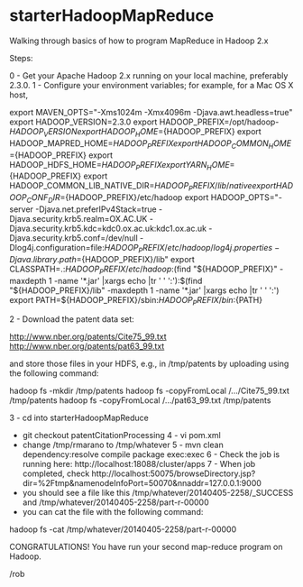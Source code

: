 starterHadoopMapReduce
======================

Walking through basics of how to program MapReduce in Hadoop 2.x

Steps:

0 - Get your Apache Hadoop 2.x running on your local machine, preferably 2.3.0.
1 - Configure your environment variables; for example, for a Mac OS X host,

export MAVEN_OPTS="-Xms1024m -Xmx4096m -Djava.awt.headless=true"
export HADOOP_VERSION=2.3.0
export HADOOP_PREFIX=/opt/hadoop-${HADOOP_VERSION}
export HADOOP_HOME=${HADOOP_PREFIX}
export HADOOP_MAPRED_HOME=${HADOOP_PREFIX}
export HADOOP_COMMON_HOME=${HADOOP_PREFIX}
export HADOOP_HDFS_HOME=${HADOOP_PREFIX}
export YARN_HOME=${HADOOP_PREFIX}
export HADOOP_COMMON_LIB_NATIVE_DIR=${HADOOP_PREFIX}/lib/native
export HADOOP_CONF_DIR=${HADOOP_PREFIX}/etc/hadoop
export HADOOP_OPTS="-server -Djava.net.preferIPv4Stack=true -Djava.security.krb5.realm=OX.AC.UK -Djava.security.krb5.kdc=kdc0.ox.ac.uk:kdc1.ox.ac.uk -Djava.security.krb5.conf=/dev/null -Dlog4j.configuration=file:${HADOOP_PREFIX}/etc/hadoop/log4j.properties -Djava.library.path=${HADOOP_PREFIX}/lib"
export CLASSPATH=.:${HADOOP_PREFIX}/etc/hadoop:$(find "${HADOOP_PREFIX}" -maxdepth 1 -name '*.jar' |xargs echo  |tr ' ' ':'):$(find "${HADOOP_PREFIX}/lib" -maxdepth 1 -name '*.jar' |xargs echo  |tr ' ' ':')
export PATH=${HADOOP_PREFIX}/sbin:${HADOOP_PREFIX}/bin:${PATH}

2 - Download the patent data set:

http://www.nber.org/patents/Cite75_99.txt
http://www.nber.org/patents/pat63_99.txt

and store those files in your HDFS, e.g., in /tmp/patents by uploading using the following command:

hadoop fs -mkdir /tmp/patents
hadoop fs -copyFromLocal /.../Cite75_99.txt /tmp/patents
hadoop fs -copyFromLocal /.../pat63_99.txt /tmp/patents

3 - cd into starterHadoopMapReduce
  - git checkout patentCitationProcessing
4 - vi pom.xml
  - change /tmp/rmarano to /tmp/whatever
5 - mvn clean dependency:resolve compile package exec:exec
6 - Check the job is running here: http://localhost:18088/cluster/apps
7 - When job completed, check http://localhost:50075/browseDirectory.jsp?dir=%2Ftmp&namenodeInfoPort=50070&nnaddr=127.0.0.1:9000
  - you should see a file like this /tmp/whatever/20140405-2258/_SUCCESS and /tmp/whatever/20140405-2258/part-r-00000
  - you can cat the file with the following command:

hadoop fs -cat /tmp/whatever/20140405-2258/part-r-00000

CONGRATULATIONS!  You have run your second map-reduce program on Hadoop.

/rob

